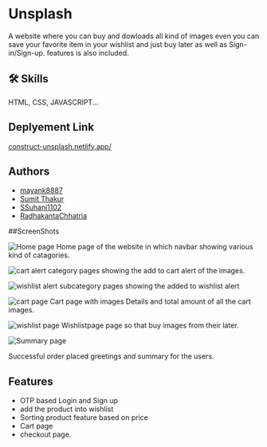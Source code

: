 
# Unsplash
A website where you can buy and dowloads all kind of images even you can save your favorite item in your wishlist and just buy later as well as Sign-in/Sign-up.
features is also included.

## 🛠 Skills
 HTML, CSS, JAVASCRIPT...

## Deplyement Link

<a href="https://construct-unsplash.netlify.app/">construct-unsplash.netlify.app/</a>

## Authors

- [mayank8887](https://www.github.com/mayank8887)
- [Sumit Thakur](https://www.github.com/SamSumit007)
- [SSuhani1102](https://www.github.com/Suhani1102)
- [RadhakantaChhatria](https://www.github.com/RadhakantaChhatria)



##ScreenShots

![Home page](https://i.imgur.com/yy3jvUT.jpg)
 Home page of the website in which navbar showing various kind of catagories. 

![cart alert](https://i.imgur.com/xs83PLd.jpg)
category pages showing the add to cart alert of the images.


![wishlist alert](https://i.imgur.com/mQxMAD8.jpg)
subcategory pages showing the added to wishlist alert

![cart page](https://i.imgur.com/B9DFt29.jpgg)
Cart page with images Details and total amount of all the cart images.

![wishlist page](https://i.imgur.com/Fk4fDtD.jpg)
Wishlistpage page so that buy images from their later.

![Summary page](https://i.imgur.com/jNnAa8g.jpg)

Successful order placed greetings and summary for the users.

## Features
 
- OTP based Login and Sign up
- add the product into wishlist
- Sorting product feature based on price
- Cart page
- checkout page.

